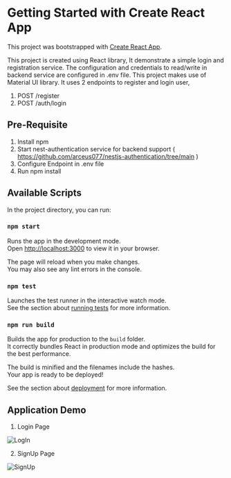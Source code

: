 # Getting Started with Create React App

This project was bootstrapped with [Create React App](https://github.com/facebook/create-react-app).

This project is created using React library, It demonstrate a simple login and registration service. The configuration and credentials to read/write in backend service are configured in .env file. This project makes use of Material UI library.
It uses 2 endpoints to register and login user,
1. POST /register
2. POST /auth/login


## Pre-Requisite

1. Install npm
2. Start nest-authentication service for backend support ( https://github.com/arceus077/nestjs-authentication/tree/main )
3. Configure Endpoint in .env file
4. Run npm install

## Available Scripts

In the project directory, you can run:

### `npm start`

Runs the app in the development mode.\
Open [http://localhost:3000](http://localhost:3000) to view it in your browser.

The page will reload when you make changes.\
You may also see any lint errors in the console.

### `npm test`

Launches the test runner in the interactive watch mode.\
See the section about [running tests](https://facebook.github.io/create-react-app/docs/running-tests) for more information.

### `npm run build`

Builds the app for production to the `build` folder.\
It correctly bundles React in production mode and optimizes the build for the best performance.

The build is minified and the filenames include the hashes.\
Your app is ready to be deployed!

See the section about [deployment](https://facebook.github.io/create-react-app/docs/deployment) for more information.

## Application Demo

1. Login Page

![LogIn](https://github.com/arceus077/react-authentication/assets/83462495/e18161a5-8273-4691-b3c3-0e2d5f8e74e3)

2. SignUp Page

![SignUp](https://github.com/arceus077/react-authentication/assets/83462495/0333f300-81b6-4fc5-a931-0d70e549a745)



